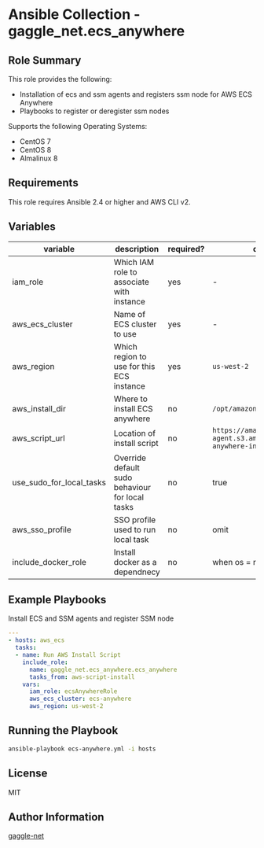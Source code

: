 # Ansible Collection - gaggle_net.ecs_anywhere

## Role Summary

This role provides the following:

-   Installation of ecs and ssm agents and registers ssm node for AWS ECS Anywhere
-   Playbooks to register or deregister ssm nodes

Supports the following Operating Systems:

-   CentOS 7
-   CentOS 8
-   Almalinux 8

## Requirements

This role requires Ansible 2.4 or higher and AWS CLI v2.

## Variables

| variable | description | required? | default |
| -------- | ----------- | ---------- | ------- | 
| iam_role | Which IAM role to associate with instance | yes | - |
| aws_ecs_cluster | Name of ECS cluster to use | yes | - |
| aws_region | Which region to use for this ECS instance | yes | `us-west-2` |
| aws_install_dir | Where to install ECS anywhere | no | `/opt/amazon/ecs-anywhere` |
| aws_script_url | Location of install script | no | `https://amazon-ecs-agent.s3.amazonaws.com/ecs-anywhere-install-latest.sh` |
| use_sudo_for_local_tasks | Override default sudo behaviour for local tasks | no | true |
| aws_sso_profile | SSO profile used to run local task | no | omit |
| include_docker_role | Install docker as a dependnecy | no | when os = rhel8 |

## Example Playbooks

Install ECS and SSM agents and register SSM node

```yaml
---
- hosts: aws_ecs
  tasks:
  - name: Run AWS Install Script
    include_role:
      name: gaggle_net.ecs_anywhere.ecs_anywhere
      tasks_from: aws-script-install
    vars:
      iam_role: ecsAnywhereRole
      aws_ecs_cluster: ecs-anywhere
      aws_region: us-west-2

```

## Running the Playbook
```bash
ansible-playbook ecs-anywhere.yml -i hosts
```

## License

MIT

## Author Information
[gaggle-net](https://github.com/gaggle-net)
